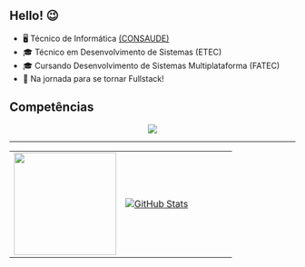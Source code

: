 ## Hello! 😉
- 🖥️ Técnico de Informática [(CONSAUDE)](https://www.consaude.org.br/)
- 🎓 Técnico em Desenvolvimento de Sistemas (ETEC)
- 🎓 Cursando Desenvolvimento de Sistemas Multiplataforma (FATEC)
- 🌱 Na jornada para se tornar Fullstack!

## Competências
<p align="center">
  <a href="https://go-skill-icons.vercel.app/">
    <img
      src="https://go-skill-icons.vercel.app/api/icons?i=html,css,js,php,cs,mysql,git,latex,notion"
    />
  </a>
</p>



<hr>

<table border="0">
  <tr>
    <td width="50%">
      <a href="https://github.com/guilhermexmada/guilhermexmada">
<img height="180em" src="https://github-readme-stats.vercel.app/api/top-langs/?username=guilhermexmada&layout=compact&langs_count=7&theme=dracula"/>
</a>
    </td>
    <td width="50%">
      <a href="https://github.com/guilhermexmada/guilhermexmada">
<img align="center" src="https://github-readme-stats.vercel.app/api?username=guilhermexmada&show_icons=true&line_height=27&theme=dracula" alt="GitHub Stats"/>
</a>
    </td>
  </tr>
</table>
